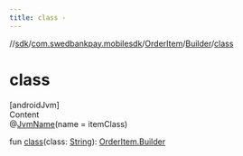 ```yaml
---
title: class -
---
```

//[sdk](../../../../index)/[com.swedbankpay.mobilesdk](../../index)/[OrderItem](../index)/[Builder](index)/[class](class)



# class  
[androidJvm]  
Content  
@[JvmName](https://kotlinlang.org/api/latest/jvm/stdlib/kotlin.jvm/-jvm-name/index.html)(name = itemClass)  
  
fun [class](class)(class: [String](https://kotlinlang.org/api/latest/jvm/stdlib/kotlin/-string/index.html)): [OrderItem.Builder](index)  



